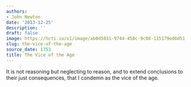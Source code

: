 ```yaml
---
authors:
- John Newton
date: '2013-12-25'
description: ''
draft: false
image: https://hcti.io/v1/image/ab0d5031-9744-450c-9c0d-115179ed6d51
slug: the-vice-of-the-age
source_date: 1753
title: The Vice of the Age
---
```


It is not reasoning but neglecting to reason, and to extend conclusions to their just consequences, that I condemn as the vice of the age.